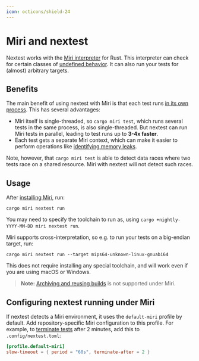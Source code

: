 ```yaml
---
icon: octicons/shield-24
---
```


# Miri and nextest

Nextest works with the [Miri interpreter](https://github.com/rust-lang/miri) for Rust. This interpreter can check for certain classes of [undefined behavior](https://doc.rust-lang.org/reference/behavior-considered-undefined.html).
It can also run your tests for (almost) arbitrary targets.

## Benefits

The main benefit of using nextest with Miri is that each test runs [in its own process](../design/why-process-per-test.md). This has several advantages:

* Miri itself is single-threaded, so `cargo miri test`, which runs several tests in the same process, is also single-threaded. But nextest can run Miri tests in parallel, leading to test runs up to **3-4x faster**.
* Each test gets a separate Miri context, which can make it easier to perform operations like [identifying memory leaks](https://github.com/rust-lang/miri/issues/1481).

Note, however, that `cargo miri test` is able to detect data races where two tests race on a shared resource. Miri with nextest will not detect such races.

## Usage

After [installing Miri](https://github.com/rust-lang/miri#using-miri), run:

```
cargo miri nextest run
```

You may need to specify the toolchain to run as, using `cargo +nightly-YYYY-MM-DD miri nextest run`.

Miri supports cross-interpretation, so e.g. to run your tests on a big-endian target, run:

```
cargo miri nextest run --target mips64-unknown-linux-gnuabi64
```

This does not require installing any special toolchain, and will work even if you are using macOS or Windows.

> **Note:** [Archiving and reusing builds](../ci-features/archiving.md) is not supported under Miri.

## Configuring nextest running under Miri

If nextest detects a Miri environment, it uses the `default-miri` profile by default. Add repository-specific Miri configuration to this profile. For example, to [terminate tests](../features/slow-tests.md#terminating-tests-after-a-timeout) after 2 minutes, add this to `.config/nextest.toml`:

```toml title="Miri configuration in <code>.config/nextest.toml</code>"
[profile.default-miri]
slow-timeout = { period = "60s", terminate-after = 2 }
```
